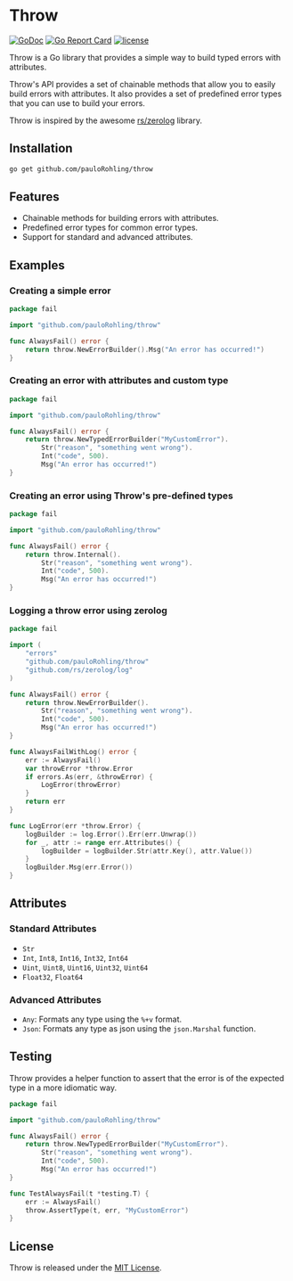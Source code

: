 # Throw

[![GoDoc](https://godoc.org/github.com/pauloRohling/throw?status.svg)](https://godoc.org/github.com/pauloRohling/throw)
[![Go Report Card](https://goreportcard.com/badge/github.com/pauloRohling/throw)](https://goreportcard.com/report/github.com/pauloRohling/throw)
[![license](https://img.shields.io/github/license/pauloRohling/throw.svg)](https://github.com/pauloRohling/throw/blob/main/LICENSE)

Throw is a Go library that provides a simple way to build typed errors with attributes.

Throw's API provides a set of chainable methods that allow you to easily build errors with attributes. It also provides
a set of predefined error types that you can use to build your errors.

Throw is inspired by the awesome [rs/zerolog](https://github.com/rs/zerolog) library.

## Installation

```bash
go get github.com/pauloRohling/throw
```

## Features

- Chainable methods for building errors with attributes.
- Predefined error types for common error types.
- Support for standard and advanced attributes.

## Examples

### Creating a simple error

```go
package fail

import "github.com/pauloRohling/throw"

func AlwaysFail() error {
	return throw.NewErrorBuilder().Msg("An error has occurred!")
}
```

### Creating an error with attributes and custom type

```go
package fail

import "github.com/pauloRohling/throw"

func AlwaysFail() error {
	return throw.NewTypedErrorBuilder("MyCustomError").
		Str("reason", "something went wrong").
		Int("code", 500).
		Msg("An error has occurred!")
}
```

### Creating an error using Throw's pre-defined types

```go
package fail

import "github.com/pauloRohling/throw"

func AlwaysFail() error {
	return throw.Internal().
		Str("reason", "something went wrong").
		Int("code", 500).
		Msg("An error has occurred!")
}
```

### Logging a throw error using zerolog

```go
package fail

import (
	"errors"
	"github.com/pauloRohling/throw"
	"github.com/rs/zerolog/log"
)

func AlwaysFail() error {
	return throw.NewErrorBuilder().
		Str("reason", "something went wrong").
		Int("code", 500).
		Msg("An error has occurred!")
}

func AlwaysFailWithLog() error {
	err := AlwaysFail()
	var throwError *throw.Error
	if errors.As(err, &throwError) {
		LogError(throwError)
	}
	return err
}

func LogError(err *throw.Error) {
	logBuilder := log.Error().Err(err.Unwrap())
	for _, attr := range err.Attributes() {
		logBuilder = logBuilder.Str(attr.Key(), attr.Value())
	}
	logBuilder.Msg(err.Error())
}

```

## Attributes

### Standard Attributes

- `Str`
- `Int`, `Int8`, `Int16`, `Int32`, `Int64`
- `Uint`, `Uint8`, `Uint16`, `Uint32`, `Uint64`
- `Float32`, `Float64`

### Advanced Attributes

- `Any`: Formats any type using the `%+v` format.
- `Json`: Formats any type as json using the `json.Marshal` function.

## Testing

Throw provides a helper function to assert that the error is of the expected type in a more idiomatic way.

```go
package fail

import "github.com/pauloRohling/throw"

func AlwaysFail() error {
	return throw.NewTypedErrorBuilder("MyCustomError").
		Str("reason", "something went wrong").
		Int("code", 500).
		Msg("An error has occurred!")
}

func TestAlwaysFail(t *testing.T) {
	err := AlwaysFail()
	throw.AssertType(t, err, "MyCustomError")
}
```

## License

Throw is released under the [MIT License](https://github.com/pauloRohling/throw/blob/main/LICENSE).